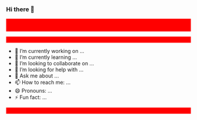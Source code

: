 ### Hi there 👋


**itsharry46/itsharry46** is a ✨ _special_ ✨ repository because its `README.md` (this file) appears on your GitHub profile.

Here are some ideas to get you started:

- 🔭 I’m currently working on ...
- 🌱 I’m currently learning ...
- 👯 I’m looking to collaborate on ...
- 🤔 I’m looking for help with ...
- 💬 Ask me about ...
- 📫 How to reach me: ...
- 😄 Pronouns: ...
- ⚡ Fun fact: ...

<html>
  <body>
<style>
  p{color: red; background-color:red;}
 </style>

<p align="center";>Hi I am Hariharan Achary</p>
</body>
</html>
